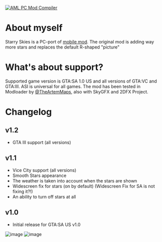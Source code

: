 [![AML PC Mod Compiler](https://github.com/RusJJ/StarrySkies_PC/actions/workflows/main.yml/badge.svg?branch=main)](https://github.com/RusJJ/StarrySkies_PC/actions/workflows/main.yml)

# About myself
Starry Skies is a PC-port of [mobile mod](https://github.com/AndroidModLoader/GTA_StarrySkies). The original mod is adding way more stars and replaces the default R-shaped "picture"

# What's about support?
Supported game version is GTA:SA 1.0 US and all versions of GTA:VC and GTA:III. ASI is universal for all games.
The mod has been tested in Modloader by [@TheArtemMaps](https://github.com/TheArtemMaps), also with SkyGFX and 2DFX Project.

# Changelog
## v1.2
- GTA III support (all versions)

## v1.1
- Vice City support (all versions)
- Smooth Stars appearance
- The weather is taken into account when the stars are shown
- Widescreen fix for stars (on by default) (Widescreen Fix for SA is not fixing it?!)
- An ability to turn off stars at all

## v1.0
- Initial release for GTA:SA US v1.0

![image](https://github.com/RusJJ/StarrySkies_PC/assets/8864329/0fcb0d8f-d52d-450f-b3fa-6994b48dc78c)
![image](https://github.com/RusJJ/StarrySkies_PC/assets/8864329/fb740106-e694-4d87-a995-b4bb62474b38)

